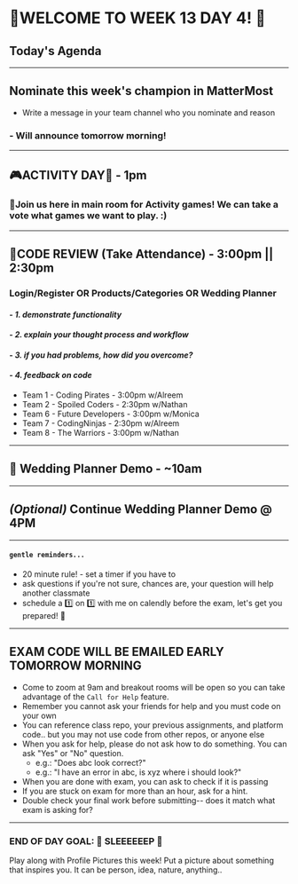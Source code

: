 # :tada:WELCOME TO WEEK 13 DAY 4! :tada:

## Today's Agenda

---

## Nominate this week's champion in MatterMost

- Write a message in your team channel who you nominate and reason

### - Will announce tomorrow morning!

---

## :video_game:ACTIVITY DAY:space_invader: - 1pm

### :balloon:Join us here in main room for Activity games! We can take a vote what games we want to play. :)

---

## :page_with_curl:CODE REVIEW (Take Attendance) - 3:00pm || 2:30pm

### Login/Register OR Products/Categories OR Wedding Planner

#### - _1. demonstrate functionality_

#### - _2. explain your thought process and workflow_

#### - _3. if you had problems, how did you overcome?_

#### - _4. feedback on code_

- Team 1 - Coding Pirates - 3:00pm w/Alreem
- Team 2 - Spoiled Coders - 2:30pm w/Nathan
- Team 6 - Future Developers - 3:00pm w/Monica
- Team 7 - CodingNinjas - 2:30pm w/Alreem
- Team 8 - The Warriors - 3:00pm w/Nathan

---

## :school_satchel: Wedding Planner Demo - ~10am

---

## _(Optional)_ Continue Wedding Planner Demo @ 4PM

---

#### `gentle reminders...`

- 20 minute rule! - set a timer if you have to
- ask questions if you're not sure, chances are, your question will help another classmate
- schedule a :one: on :one: with me on calendly before the exam, let's get you prepared! :muscle:

---

## EXAM CODE WILL BE EMAILED EARLY TOMORROW MORNING

- Come to zoom at 9am and breakout rooms will be open so you can take advantage of the `Call for Help` feature.
- Remember you cannot ask your friends for help and you must code on your own
- You can reference class repo, your previous assignments, and platform code.. but you may not use code from other repos, or anyone else
- When you ask for help, please do not ask how to do something. You can ask "Yes" or "No" question.
  - e.g.: "Does abc look correct?"
  - e.g.: "I have an error in abc, is xyz where i should look?"
- When you are done with exam, you can ask to check if it is passing
- If you are stuck on exam for more than an hour, ask for a hint.
- Double check your final work before submitting-- does it match what exam is asking for?

---

### END OF DAY GOAL: :sparkler: SLEEEEEEP :sparkler:

Play along with Profile Pictures this week! Put a picture about something that inspires you. It can be person, idea, nature, anything..
